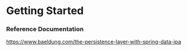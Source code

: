 # Getting Started

### Reference Documentation

https://www.baeldung.com/the-persistence-layer-with-spring-data-jpa
